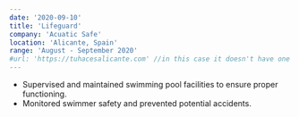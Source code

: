 ```yaml
---
date: '2020-09-10'
title: 'Lifeguard'
company: 'Acuatic Safe'
location: 'Alicante, Spain'
range: 'August - September 2020'
#url: 'https://tuhacesalicante.com' //in this case it doesn't have one
---
```


- Supervised and maintained swimming pool facilities to ensure proper functioning.
- Monitored swimmer safety and prevented potential accidents.
